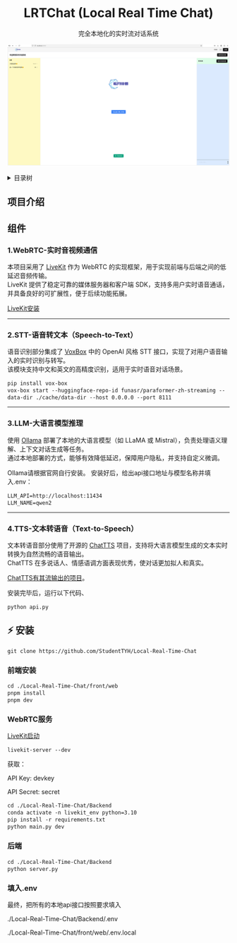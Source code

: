 <div align="center"><a name="readme-top"></a>

<h1>LRTChat (Local Real Time Chat)</h1>

完全本地化的实时流对话系统<br/>

![alt text](./images/image.png)


</div>

<details>
<summary><kbd>目录树</kbd></summary>

#### TOC

- [项目介绍](#-项目介绍)
- [✨ 组件](#-组件)
  - [`1` WebRTC](#1.WebRTC-实时音视频通信)
  - [`2` STT](#2.STT-语音转文本（Speech-to-Text）)
  - [`3` LLM](#3.LLM-大语言模型推理)
  - [`4` TTS](#4.TTS-文本转语音（Text-to-Speech）)
- [安装](#-安装)
  - [前端](#前端安装)
  - [WebRTC服务](#WebRTC服务)
  - [后端](#后端)
- [使用](#-使用)
  - [文件配置](#文件配置)

####

<br/>

</details>

## 项目介绍


## 组件

### 1.WebRTC-实时音视频通信

本项目采用了 [LiveKit](https://livekit.io/) 作为 WebRTC 的实现框架，用于实现前端与后端之间的低延迟音频传输。  
LiveKit 提供了稳定可靠的媒体服务器和客户端 SDK，支持多用户实时语音通话，并具备良好的可扩展性，便于后续功能拓展。

[LiveKit安装](https://github.com/livekit/livekit)

---

### 2.STT-语音转文本（Speech-to-Text）

语音识别部分集成了 [VoxBox](https://github.com/gpustack/vox-box) 中的 OpenAI 风格 STT 接口，实现了对用户语音输入的实时识别与转写。  
该模块支持中文和英文的高精度识别，适用于实时语音对话场景。
```shell
pip install vox-box
vox-box start --huggingface-repo-id funasr/paraformer-zh-streaming --data-dir ./cache/data-dir --host 0.0.0.0 --port 8111
```
---

### 3.LLM-大语言模型推理

使用 [Ollama](https://ollama.com/) 部署了本地的大语言模型（如 LLaMA 或 Mistral），负责处理语义理解、上下文对话生成等任务。  
通过本地部署的方式，能够有效降低延迟，保障用户隐私，并支持自定义微调。

Ollama请根据官网自行安装。
安装好后，给出api接口地址与模型名称并填入.env：
```shell
LLM_API=http://localhost:11434
LLM_NAME=qwen2
```

---

### 4.TTS-文本转语音（Text-to-Speech）

文本转语音部分使用了开源的 [ChatTTS](https://github.com/2noise/ChatTTS) 项目，支持将大语言模型生成的文本实时转换为自然流畅的语音输出。  
ChatTTS 在多说话人、情感语调方面表现优秀，使对话更加拟人和真实。

[ChatTTS有其流输出的项目](https://github.com/6drf21e/ChatTTS_colab)。

安装完毕后，运行以下代码、
```shell
python api.py
```

## ⚡️ 安装
```shell
git clone https://github.com/StudentTYH/Local-Real-Time-Chat
```


### 前端安装
```shell
cd ./Local-Real-Time-Chat/front/web
pnpm install
pnpm dev
```

### WebRTC服务
[LiveKit启动](https://github.com/livekit/livekit)

```shell
livekit-server --dev
```

获取：

API Key: devkey

API Secret: secret

```shell
cd ./Local-Real-Time-Chat/Backend
conda activate -n livekit_env python=3.10
pip install -r requirements.txt
python main.py dev
```

### 后端
```shell
cd ./Local-Real-Time-Chat/Backend
python server.py
```

### 填入.env
最终，把所有的本地api接口按照要求填入   

./Local-Real-Time-Chat/Backend/.env

./Local-Real-Time-Chat/front/web/.env.local